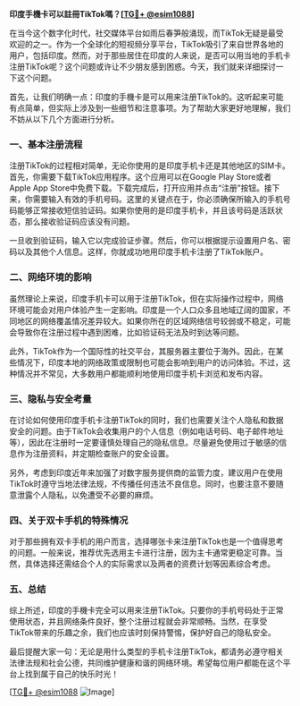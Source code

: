 **印度手機卡可以註冊TikTok嗎？[[TG💪+ @esim1088](https://t.me/s/esim1088)]**

在当今这个数字化时代，社交媒体平台如雨后春笋般涌现，而TikTok无疑是最受欢迎的之一。作为一个全球化的短视频分享平台，TikTok吸引了来自世界各地的用户，包括印度。然而，对于那些居住在印度的人来说，是否可以用当地的手机卡注册TikTok呢？这个问题或许让不少朋友感到困惑。今天，我们就来详细探讨一下这个问题。

首先，让我们明确一点：印度的手機卡是可以用来注册TikTok的。这听起来可能有点简单，但实际上涉及到一些细节和注意事项。为了帮助大家更好地理解，我们不妨从以下几个方面进行分析。

### 一、基本注册流程

注册TikTok的过程相对简单，无论你使用的是印度手机卡还是其他地区的SIM卡。首先，你需要下载TikTok应用程序。这个应用可以在Google Play Store或者Apple App Store中免费下载。下载完成后，打开应用并点击“注册”按钮。接下来，你需要输入有效的手机号码。这里的关键点在于，你必须确保所输入的手机号码能够正常接收短信验证码。如果你使用的是印度手机卡，并且该号码是活跃状态，那么接收验证码应该没有问题。

一旦收到验证码，输入它以完成验证步骤。然后，你可以根据提示设置用户名、密码以及其他个人信息。这样，你就成功地用印度手机卡注册了TikTok账户。

### 二、网络环境的影响

虽然理论上来说，印度手机卡可以用于注册TikTok，但在实际操作过程中，网络环境可能会对用户体验产生一定影响。印度是一个人口众多且地域辽阔的国家，不同地区的网络覆盖情况差异较大。如果你所在的区域网络信号较弱或不稳定，可能会导致你在注册过程中遇到困难，比如验证码无法及时到达等问题。

此外，TikTok作为一个国际性的社交平台，其服务器主要位于海外。因此，在某些情况下，印度本地的网络政策或限制也可能会影响到用户的访问体验。不过，这种情况并不常见，大多数用户都能顺利地使用印度手机卡浏览和发布内容。

### 三、隐私与安全考量

在讨论如何使用印度手机卡注册TikTok的同时，我们也需要关注个人隐私和数据安全的问题。由于TikTok会收集用户的个人信息（例如电话号码、电子邮件地址等），因此在注册时一定要谨慎处理自己的隐私信息。尽量避免使用过于敏感的信息作为注册资料，并定期检查账户的安全设置。

另外，考虑到印度近年来加强了对数字服务提供商的监管力度，建议用户在使用TikTok时遵守当地法律法规，不传播任何违法不良信息。同时，也要注意不要随意泄露个人隐私，以免遭受不必要的麻烦。

### 四、关于双卡手机的特殊情况

对于那些拥有双卡手机的用户而言，选择哪张卡来注册TikTok也是一个值得思考的问题。一般来说，推荐优先选用主卡进行注册，因为主卡通常更稳定可靠。当然，具体选择还需结合个人的实际需求以及两者的资费计划等因素综合考虑。

### 五、总结

综上所述，印度的手機卡完全可以用来注册TikTok。只要你的手机号码处于正常使用状态，并且网络条件良好，整个注册过程就会非常顺畅。当然，在享受TikTok带来的乐趣之余，我们也应该时刻保持警惕，保护好自己的隐私安全。

最后提醒大家一句：无论是用什么类型的手机卡注册TikTok，都请务必遵守相关法律法规和社会公德，共同维护健康和谐的网络环境。希望每位用户都能在这个平台上找到属于自己的快乐时光！

[[TG💪+ @esim1088](https://t.me/s/esim1088) ![Image](https://i.postimg.cc/4NQfJmqS/Snipaste-2025-05-13-00-14-12.png)]